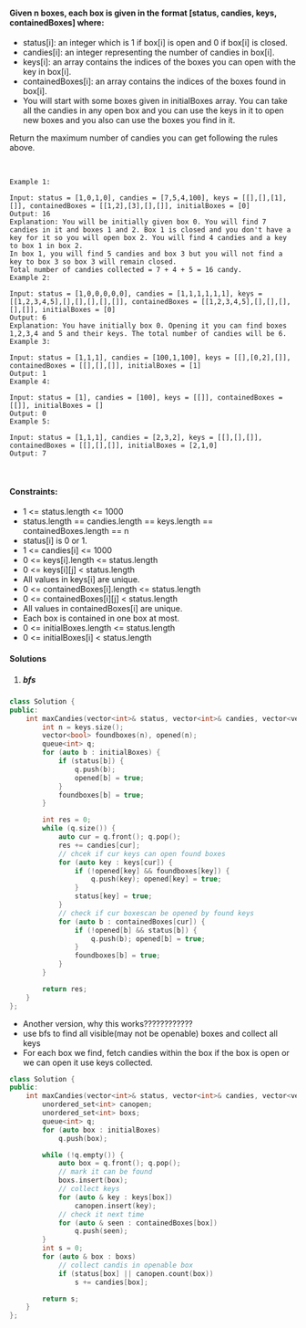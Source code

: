 #### Given n boxes, each box is given in the format [status, candies, keys, containedBoxes] where:

- status[i]: an integer which is 1 if box[i] is open and 0 if box[i] is closed.
- candies[i]: an integer representing the number of candies in box[i].
- keys[i]: an array contains the indices of the boxes you can open with the key in box[i].
- containedBoxes[i]: an array contains the indices of the boxes found in box[i].
- You will start with some boxes given in initialBoxes array. You can take all the candies in any open box and you can use the keys in it to open new boxes and you also can use the boxes you find in it.

Return the maximum number of candies you can get following the rules above.

 

```
Example 1:

Input: status = [1,0,1,0], candies = [7,5,4,100], keys = [[],[],[1],[]], containedBoxes = [[1,2],[3],[],[]], initialBoxes = [0]
Output: 16
Explanation: You will be initially given box 0. You will find 7 candies in it and boxes 1 and 2. Box 1 is closed and you don't have a key for it so you will open box 2. You will find 4 candies and a key to box 1 in box 2.
In box 1, you will find 5 candies and box 3 but you will not find a key to box 3 so box 3 will remain closed.
Total number of candies collected = 7 + 4 + 5 = 16 candy.
Example 2:

Input: status = [1,0,0,0,0,0], candies = [1,1,1,1,1,1], keys = [[1,2,3,4,5],[],[],[],[],[]], containedBoxes = [[1,2,3,4,5],[],[],[],[],[]], initialBoxes = [0]
Output: 6
Explanation: You have initially box 0. Opening it you can find boxes 1,2,3,4 and 5 and their keys. The total number of candies will be 6.
Example 3:

Input: status = [1,1,1], candies = [100,1,100], keys = [[],[0,2],[]], containedBoxes = [[],[],[]], initialBoxes = [1]
Output: 1
Example 4:

Input: status = [1], candies = [100], keys = [[]], containedBoxes = [[]], initialBoxes = []
Output: 0
Example 5:

Input: status = [1,1,1], candies = [2,3,2], keys = [[],[],[]], containedBoxes = [[],[],[]], initialBoxes = [2,1,0]
Output: 7
```
 

#### Constraints:

- 1 <= status.length <= 1000
- status.length == candies.length == keys.length == containedBoxes.length == n
- status[i] is 0 or 1.
- 1 <= candies[i] <= 1000
- 0 <= keys[i].length <= status.length
- 0 <= keys[i][j] < status.length
- All values in keys[i] are unique.
- 0 <= containedBoxes[i].length <= status.length
- 0 <= containedBoxes[i][j] < status.length
- All values in containedBoxes[i] are unique.
- Each box is contained in one box at most.
- 0 <= initialBoxes.length <= status.length
- 0 <= initialBoxes[i] < status.length

#### Solutions

1. ##### bfs

```cpp
class Solution {
public:
    int maxCandies(vector<int>& status, vector<int>& candies, vector<vector<int>>& keys, vector<vector<int>>& containedBoxes, vector<int>& initialBoxes) {
        int n = keys.size();
        vector<bool> foundboxes(n), opened(n);
        queue<int> q;
        for (auto b : initialBoxes) {
            if (status[b]) {
                q.push(b);
                opened[b] = true;
            }
            foundboxes[b] = true;
        }

        int res = 0;
        while (q.size()) {
            auto cur = q.front(); q.pop();
            res += candies[cur];
            // chcek if cur keys can open found boxes
            for (auto key : keys[cur]) {
                if (!opened[key] && foundboxes[key]) {
                    q.push(key); opened[key] = true;
                }
                status[key] = true;
            }
            // check if cur boxescan be opened by found keys
            for (auto b : containedBoxes[cur]) {
                if (!opened[b] && status[b]) {
                    q.push(b); opened[b] = true;
                }
                foundboxes[b] = true;
            }
        }

        return res;
    }
};
```




- Another version, why this works????????????
- use bfs to find all visible(may not be openable) boxes and collect all keys
- For each box we find, fetch candies within the box if the box is open or we can open it use keys collected.

```cpp
class Solution {
public:
    int maxCandies(vector<int>& status, vector<int>& candies, vector<vector<int>>& keys, vector<vector<int>>& containedBoxes, vector<int>& initialBoxes) {
        unordered_set<int> canopen;
        unordered_set<int> boxs;
        queue<int> q;
        for (auto box : initialBoxes)
            q.push(box);

        while (!q.empty()) {
            auto box = q.front(); q.pop();
            // mark it can be found
            boxs.insert(box);
            // collect keys
            for (auto & key : keys[box])
                canopen.insert(key);
            // check it next time
            for (auto & seen : containedBoxes[box])
                q.push(seen);
        }
        int s = 0;
        for (auto & box : boxs)
            // collect candis in openable box
            if (status[box] || canopen.count(box))
                s += candies[box];

        return s;
    }
};
```